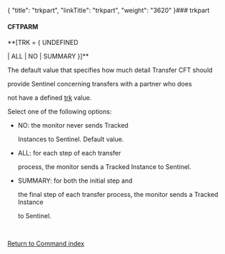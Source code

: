 {
    "title": "trkpart",
    "linkTitle": "trkpart",
    "weight": "3620"
}### <span id="trkpart"></span>trkpart

#### CFTPARM

**\[TRK = { UNDEFINED
| ALL | NO | SUMMARY }\]**

The default value that specifies how much detail Transfer CFT should
provide Sentinel concerning transfers with a partner who does
not have a defined [trk](trk) value.

Select one of the following options:

-   NO: the monitor never sends Tracked
    Instances to Sentinel. Default value.
-   ALL: for each step of each transfer
    process, the monitor sends a Tracked Instance to Sentinel.
-   SUMMARY: for both the initial step and
    the final step of each transfer process, the monitor sends a Tracked Instance
    to Sentinel.

 

[Return to Command index](../)
